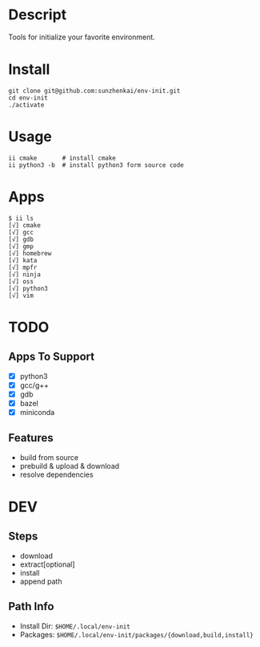 # Descript
Tools for initialize your favorite environment.

# Install
```shell
git clone git@github.com:sunzhenkai/env-init.git
cd env-init
./activate
```
# Usage
```shell
ii cmake       # install cmake
ii python3 -b  # install python3 form source code
```

# Apps
```shell
$ ii ls
[√] cmake
[√] gcc
[√] gdb
[√] gmp
[√] homebrew
[√] kata
[√] mpfr
[√] ninja
[√] oss
[√] python3
[√] vim
```

# TODO
## Apps To Support
- [x] python3
- [x] gcc/g++
- [x] gdb
- [x] bazel
- [x] miniconda

## Features
- build from source
- prebuild & upload & download
- resolve dependencies

# DEV
## Steps 
- download
- extract[optional]
- install
- append path

## Path Info
- Install Dir: `$HOME/.local/env-init`
- Packages: `$HOME/.local/env-init/packages/{download,build,install}`
